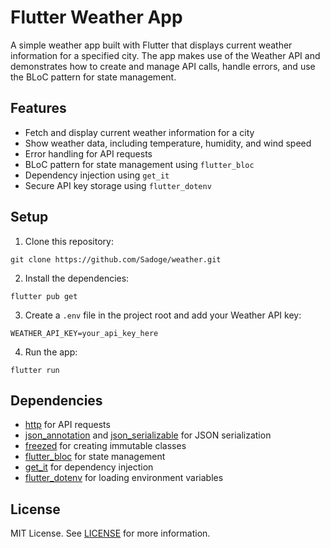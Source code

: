 # Flutter Weather App

A simple weather app built with Flutter that displays current weather information for a specified city. The app makes use of the Weather API and demonstrates how to create and manage API calls, handle errors, and use the BLoC pattern for state management.

## Features

- Fetch and display current weather information for a city
- Show weather data, including temperature, humidity, and wind speed
- Error handling for API requests
- BLoC pattern for state management using `flutter_bloc`
- Dependency injection using `get_it`
- Secure API key storage using `flutter_dotenv`

## Setup

1. Clone this repository:

`git clone https://github.com/Sadoge/weather.git`


2. Install the dependencies:

`flutter pub get`

3. Create a `.env` file in the project root and add your Weather API key:

`WEATHER_API_KEY=your_api_key_here`

4. Run the app:

`flutter run`

## Dependencies

- [http](https://pub.dev/packages/http) for API requests
- [json_annotation](https://pub.dev/packages/json_annotation) and [json_serializable](https://pub.dev/packages/json_serializable) for JSON serialization
- [freezed](https://pub.dev/packages/freezed) for creating immutable classes
- [flutter_bloc](https://pub.dev/packages/flutter_bloc) for state management
- [get_it](https://pub.dev/packages/get_it) for dependency injection
- [flutter_dotenv](https://pub.dev/packages/flutter_dotenv) for loading environment variables

## License

MIT License. See [LICENSE](LICENSE) for more information.
